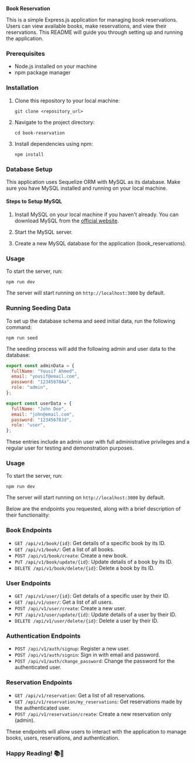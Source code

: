 **Book Reservation**

This is a simple Express.js application for managing book reservations. Users can view available books, make reservations, and view their reservations. This README will guide you through setting up and running the application.

### Prerequisites

- Node.js installed on your machine
- npm package manager

### Installation

1. Clone this repository to your local machine:

   ```
   git clone <repository_url>
   ```

2. Navigate to the project directory:

   ```
   cd book-reservation
   ```

3. Install dependencies using npm:
   ```
   npm install
   ```

### Database Setup

This application uses Sequelize ORM with MySQL as its database. Make sure you have MySQL installed and running on your local machine.

#### Steps to Setup MySQL

1. Install MySQL on your local machine if you haven't already. You can download MySQL from the [official website](https://dev.mysql.com/downloads/).

2. Start the MySQL server.

3. Create a new MySQL database for the application (book_reservations).

### Usage

To start the server, run:

```
npm run dev
```

The server will start running on `http://localhost:3000` by default.

### Running Seeding Data

To set up the database schema and seed initial data, run the following command:

```
npm run seed
```

The seeding process will add the following admin and user data to the database:

```javascript
export const adminData = {
  fullName: "Yousif Ahmed",
  email: "yousif@email.com",
  password: "12345678Aa",
  role: "admin",
};

export const userData = {
  fullName: "John Doe",
  email: "john@email.com",
  password: "12345678Jd",
  role: "user",
};
```

These entries include an admin user with full administrative privileges and a regular user for testing and demonstration purposes.

### Usage

To start the server, run:

```
npm run dev
```

The server will start running on `http://localhost:3000` by default.

Below are the endpoints you requested, along with a brief description of their functionality:

### Book Endpoints

- `GET /api/v1/book/{id}`: Get details of a specific book by its ID.
- `GET /api/v1/book/`: Get a list of all books.
- `POST /api/v1/book/create`: Create a new book.
- `PUT /api/v1/book/update/{id}`: Update details of a book by its ID.
- `DELETE /api/v1/book/delete/{id}`: Delete a book by its ID.

### User Endpoints

- `GET /api/v1/user/{id}`: Get details of a specific user by their ID.
- `GET /api/v1/user/`: Get a list of all users.
- `POST /api/v1/user/create`: Create a new user.
- `PUT /api/v1/user/update/{id}`: Update details of a user by their ID.
- `DELETE /api/v1/user/delete/{id}`: Delete a user by their ID.

### Authentication Endpoints

- `POST /api/v1/auth/signup`: Register a new user.
- `POST /api/v1/auth/signin`: Sign in with email and password.
- `POST /api/v1/auth/change_password`: Change the password for the authenticated user.

### Reservation Endpoints

- `GET /api/v1/reservation`: Get a list of all reservations.
- `GET /api/v1/reservation/my_reservations`: Get reservations made by the authenticated user.
- `POST /api/v1/reservation/create`: Create a new reservation only (admin).

These endpoints will allow users to interact with the application to manage books, users, reservations, and authentication.

### Happy Reading! 📚📖
